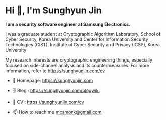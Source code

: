 <h1 align="left">Hi 👋, I'm Sunghyun Jin</h1>

**I am a security software engineer at Samsung Electronics.**

I was a graduate student at Cryptographic Algorithm Laboratory, School of Cyber Security, Korea University and Center for Information Security Technologies (CIST), Institute of Cyber Security and Privacy (ICSP), Korea University

My research interests are cryptographic engineering things, especially focused on side-channel analysis and its countermeasures. For more information, refer to https://sunghyunjin.com/cv

- 🏡 Homepage: https://sunghyunjin.com
- 🗄️ Blog    : https://sunghyunjin.com/blogwiki
- 📑 CV      : https://sunghyunjin.com/cv
  
- 📫 How to reach me mcsmonk@gmail.com
